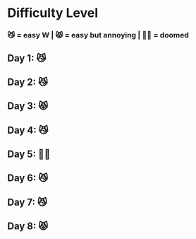 # Difficulty Level
### 😼 = easy W | 😾 = easy but annoying | 😵‍💫 = doomed

## Day 1: 😼
## Day 2: 😼
## Day 3: 😾
## Day 4: 😼
## Day 5: 😵‍💫
## Day 6: 😼
## Day 7: 😼
## Day 8: 😾


